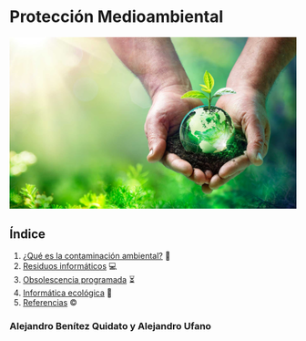 # Protección Medioambiental
![Proteccion](img/img1.jpg)
## Índice

  1. [¿Qué es la contaminación ambiental?](contaminacion.md) 	:deciduous_tree:
  2. [Residuos informáticos](residuos.md) 	:computer:
  3. [Obsolescencia programada](obsolescencia.md) 	:hourglass_flowing_sand:
  4. [Informática ecológica](ecologica.md) :scroll:
  5. [Referencias](referencias.md) 	:copyright:

### Alejandro Benítez Quidato y Alejandro Ufano
